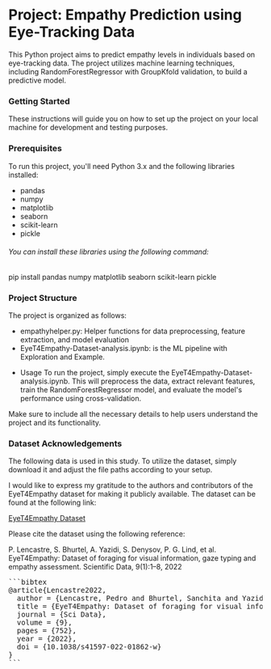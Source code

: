 # Project: Empathy Prediction using Eye-Tracking Data

This Python project aims to predict empathy levels in individuals based on eye-tracking data. The project utilizes machine learning techniques, including RandomForestRegressor with GroupKfold validation, to build a predictive model.

### Getting Started
These instructions will guide you on how to set up the project on your local machine for development and testing purposes.

### Prerequisites
To run this project, you'll need Python 3.x and the following libraries installed:

* pandas
* numpy
* matplotlib
* seaborn
* scikit-learn
* pickle

###### You can install these libraries using the following command:

pip install pandas numpy matplotlib seaborn scikit-learn pickle

### Project Structure
The project is organized as follows:

- empathyhelper.py: Helper functions for data preprocessing, feature extraction, and model evaluation
- EyeT4Empathy-Dataset-analysis.ipynb: is the ML pipeline with Exploration and Example.

* Usage
To run the project, simply execute the EyeT4Empathy-Dataset-analysis.ipynb. This will preprocess the data, extract relevant features, train the RandomForestRegressor model, and evaluate the model's performance using cross-validation.

Make sure to include all the necessary details to help users understand the project and its functionality.

### Dataset Acknowledgements

The following data is used in this study. To utilize the dataset, simply download it and adjust the file paths according to your setup.

I would like to express my gratitude to the authors and contributors of the EyeT4Empathy dataset for making it publicly available. The dataset can be found at the following link:

[EyeT4Empathy Dataset](https://doi.org/10.1038/s41597-022-01862-w)

Please cite the dataset using the following reference:

P. Lencastre, S. Bhurtel, A. Yazidi, S. Denysov, P. G. Lind, et al. EyeT4Empathy: Dataset of foraging for visual information, gaze typing and empathy assessment. Scientific Data, 9(1):1–8, 2022


<pre>
```bibtex
@article{Lencastre2022,
  author = {Lencastre, Pedro and Bhurtel, Sanchita and Yazidi, Anis and et al.},
  title = {EyeT4Empathy: Dataset of foraging for visual information, gaze typing and empathy assessment},
  journal = {Sci Data},
  volume = {9},
  pages = {752},
  year = {2022},
  doi = {10.1038/s41597-022-01862-w}
}
```
</pre>
